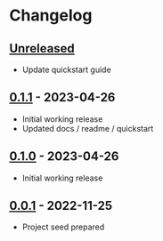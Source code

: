 # Changelog

## [Unreleased]
-   Update quickstart guide

## [0.1.1] - 2023-04-26

-   Initial working release  
-   Updated docs / readme / quickstart

## [0.1.0] - 2023-04-26

-   Initial working release

## [0.0.1] - 2022-11-25

-   Project seed prepared

[Unreleased]: https://github.com/getindata/kedro-snowflake/compare/0.1.1...HEAD

[0.1.1]: https://github.com/getindata/kedro-snowflake/compare/0.1.0...0.1.1

[0.1.0]: https://github.com/getindata/kedro-snowflake/compare/0.0.1...0.1.0

[0.0.1]: https://github.com/getindata/kedro-snowflake/compare/3535c1bbe2ee2f5f23e71f8104b57d391992baa2...0.0.1
